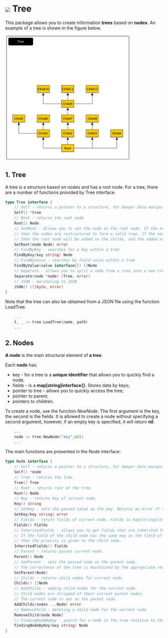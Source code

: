 <h1> <img src="https://img.icons8.com/external-flatart-icons-lineal-color-flatarticons/344/external-tree-autumn-flatart-icons-lineal-color-flatarticons-3.png" width="50px" align="center"> Tree</h1>

This package allows you to create information **trees** based on **nodes**. An example of a tree is shown in the figure below.

<img src="./img/tree_01.png" width="400px">

<h2> 1. Tree </h2>

A tree is a structure based on nodes and has a root node. For a tree, there are a number of functions provided by Tree interface.

````go
type Tree interface {
	// Self - returns a pointer to a structure, for deeper data manipulation
	Self() *tree
	// Root - returns the root node
	Root() Node
	// SetRoot - Allows you to set the node as the root node. If the node is part of a tree, 
	// then the nodes are restructured to form a valid tree. If the node is not part of the tree, 
	// then the root node will be added to the childs, and the added node will become the root.
	SetRoot(node Node) error
	// FindByKey - searches for a key within a tree
	FindByKey(key string) Node
	// FindByValue - searches by field value within a tree 
	FindByValue(value interface{}) []Node
	// Separate - allows you to split a node from a tree into a new tree. All links are removed.
	Separate(node *node) (Tree, error)
	// JSON - marshaling to JSON
	JSON() ([]byte, error)
}
````

Note that the tree can also be obtained from a JSON file using the function LoadTree.

````go
	...
	t, _ := tree.LoadTree(name, path)
	...
````

<h2> 2. Nodes </h2>

**A node** is the main structural element of **a tree**. 

Each **node** has: 
* key - for a tree is a **unique identifier** that allows you to quickly find a node;
* fields - is a **map[string]interface{}**. Stores data by keys;
* pointer to tree - allows you to quickly access the tree;
* pointer to parent;
* pointers to children.

To create a node, use the function *NewNode*. The first argument is the key, the second is the fields. It is allowed to create a node without specifying a second argument, however, if an empty key is specified, it will return **nil**.
````go
	...
	node := tree.NewNode("key",nil)
	...
````

The main functions are presented in the Node interface:

````go
type Node interface {
	// Self - returns a pointer to a structure, for deeper data manipulation
	Self() *node
	// Tree - returns the tree.
	Tree() Tree
	// Root - returns root of the tree.
	Root() Node
	// Key - returns key of current node.
	Key() string
	// SetKey - sets the passed value as the key. Returns an error if the key already exists in the tree.
	SetKey(key string) error
	// Fields - return fields of current node. Fields is map[string]interface{}
	Fields() Fields
	// InheritedFields - allows you to get fields that are inherited from parent nodes.
	// If the field of the child node has the same key as the field of the parent node,
	// then the priority is given to the child node.
	InheritedFields() Fields
	// Parent - returns parent current node.
	Parent() Node
	// SetParent - sets the passed node as the parent node. 
	// The correctness of the tree is maintained by the appropriate reassignment of parent and child nodes
	SetParent(Node)
	// Childs - returns child nodes for current node.
	Childs() []Node
	// AddChilds - adding child nodes for the current node.
	// Child nodes are stripped of their current parent nodes.
	// The current node is set as the parent node.
	AddChilds(nodes ...Node) error
	// RemoveChild - deleting a child node for the current node
	RemoveChild(node Node)
	// FindingNodeByKey - search for a node in the tree relative to the current node
	FindingNodeByKey(key string) Node
}
````


